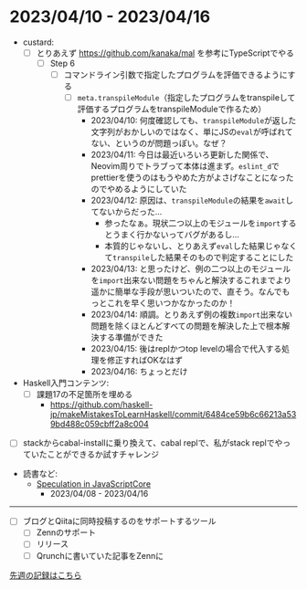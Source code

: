 # 2023/04/10 - 2023/04/16

- custard:
    - [ ] とりあえず <https://github.com/kanaka/mal> を参考にTypeScriptでやる
        - [ ] Step 6
            - [ ] コマンドライン引数で指定したプログラムを評価できるようにする
                - [ ] `meta.transpileModule`（指定したプログラムをtranspileして評価するプログラムをtranspileModuleで作るため）
                    - 2023/04/10: 何度確認しても、`transpileModule`が返した文字列がおかしいのではなく、単にJSの`eval`が呼ばれてない、というのが問題っぽい。なぜ？
                    - 2023/04/11: 今日は最近いろいろ更新した関係で、Neovim周りでトラブって本体は進まず。`eslint_d`でprettierを使うのはもうやめた方がよさげなことになったのでやめるようにしていた
                    - 2023/04/12: 原因は、`transpileModule`の結果を`await`してないからだった...
                        - 参ったなぁ。現状二つ以上のモジュールを`import`するとうまく行かないってバグがあるし...
                        - 本質的じゃないし、とりあえず`eval`した結果じゃなくて`transpile`した結果そのもので判定することにした
                    - 2023/04/13: と思ったけど、例の二つ以上のモジュールを`import`出来ない問題をちゃんと解決するこれまでより遥かに簡単な手段が思いついたので、直そう。なんでもっとこれを早く思いつかなかったのか！
                    - 2023/04/14: 順調。とりあえず例の複数`import`出来ない問題を除くほとんどすべての問題を解決した上で根本解決する準備ができた
                    - 2023/04/15: 後はreplかつtop levelの場合で代入する処理を修正すればOKなはず
                    - 2023/04/16: ちょっとだけ
- Haskell入門コンテンツ:
    - [ ] 課題17の不足箇所を埋める
        - <https://github.com/haskell-jp/makeMistakesToLearnHaskell/commit/6484ce59b6c66213a539bd488c059cbff2a8c004>
- [ ] stackからcabal-installに乗り換えて、cabal replで、私がstack replでやっていたことができるか試すチャレンジ
- 読書など:
    - [Speculation in JavaScriptCore](https://webkit.org/blog/10308/speculation-in-javascriptcore/)
        - 2023/04/08 - 2023/04/16

------

- [ ] ブログとQiitaに同時投稿するのをサポートするツール
    - [ ] Zennのサポート
    - [ ] リリース
    - [ ] Qrunchに書いていた記事をZennに

[先週の記録はこちら](https://github.com/igrep/daily-commits/blob/a7d7cf43785ae0a0de27b5e8c59aa6de7067a3a1/yesterday.md)
